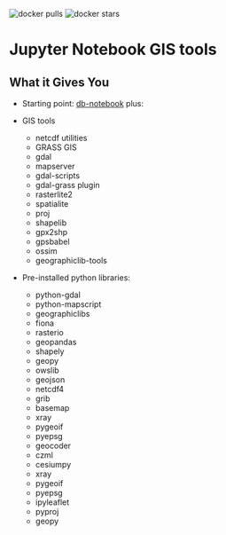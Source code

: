 ![docker pulls](https://img.shields.io/docker/pulls/epinux/gis-notebook.svg) ![docker stars](https://img.shields.io/docker/stars/epinux/gis-notebook.svg)

# Jupyter Notebook GIS tools

## What it Gives You

* Starting point: [db-notebook](../db-notebook/README.md) plus:
* GIS tools
    * netcdf utilities
    * GRASS GIS
    * gdal
    * mapserver
    * gdal-scripts
    * gdal-grass plugin
    * rasterlite2
    * spatialite
    * proj
    * shapelib
    * gpx2shp
    * gpsbabel
    * ossim
    * geographiclib-tools

* Pre-installed python libraries:
    * python-gdal
    * python-mapscript
    * geographiclibs
    * fiona
    * rasterio 
    * geopandas 
    * shapely 
    * geopy 
    * owslib 
    * geojson 
    * netcdf4 
    * grib 
    * basemap
    * xray
    * pygeoif 
    * pyepsg 
    * geocoder 
    * czml 
    * cesiumpy 
    * xray 
    * pygeoif 
    * pyepsg 
    * ipyleaflet
    * pyproj 
    * geopy
	